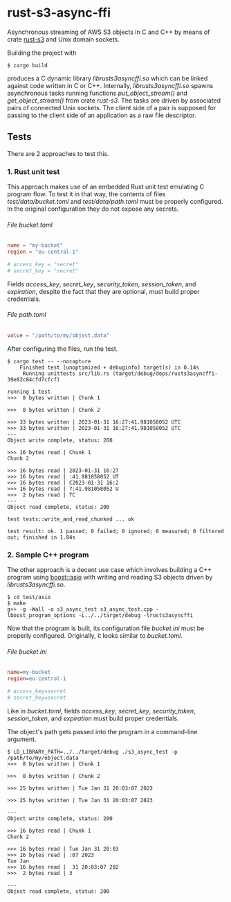 rust-s3-async-ffi
=================

Asynchronous streaming of AWS S3 objects in C and C++ by means of crate
[rust-s3](https://crates.io/crates/rust-s3) and Unix domain sockets.

Building the project with

```ShellSession
$ cargo build
```

produces a C dynamic library *librusts3asyncffi.so* which can be linked against
code written in C or C++. Internally, *librusts3asyncffi.so* spawns asynchronous
tasks running functions *put_object_stream()* and *get_object_stream()* from
crate *rust-s3*. The tasks are driven by associated pairs of connected Unix
sockets. The client side of a pair is supposed for passing to the client side
of an application as a raw file descriptor.

Tests
-----

There are 2 approaches to test this.

### 1. Rust unit test

This approach makes use of an embedded Rust unit test emulating C program flow.
To test it in that way, the contents of files *test/data/bucket.toml* and
*test/data/path.toml* must be properly configured. In the original configuration
they do not expose any secrets.

###### File *bucket.toml*

```toml
name = "my-bucket"
region = "eu-central-1"

# access_key = "secret"
# secret_key = "secret"
```

Fields *access_key*, *secret_key*, *security_token*, *session_token*, and
*expiration*, despite the fact that they are optional, must build proper
credentials.

###### File *path.toml*

```toml
value = "/path/to/my/object.data"
```

After configuring the files, run the test.

```ShellSession
$ cargo test -- --nocapture
    Finished test [unoptimized + debuginfo] target(s) in 0.14s
     Running unittests src/lib.rs (target/debug/deps/rusts3asyncffi-39e82c84cfd7cfcf)

running 1 test
>>>  8 bytes written | Chunk 1

>>>  8 bytes written | Chunk 2

>>> 33 bytes written | 2023-01-31 16:27:41.981058052 UTC
>>> 33 bytes written | 2023-01-31 16:27:41.981058052 UTC
---
Object write complete, status: 200

>>> 16 bytes read | Chunk 1
Chunk 2

>>> 16 bytes read | 2023-01-31 16:27
>>> 16 bytes read | :41.981058052 UT
>>> 16 bytes read | C2023-01-31 16:2
>>> 16 bytes read | 7:41.981058052 U
>>>  2 bytes read | TC
---
Object read complete, status: 200

test tests::write_and_read_chunked ... ok

test result: ok. 1 passed; 0 failed; 0 ignored; 0 measured; 0 filtered out; finished in 1.84s
```

### 2. Sample C++ program

The other approach is a decent use case which involves building a C++ program
using [boost::asio](https://www.boost.org/doc/libs/release/libs/asio/) with
writing and reading S3 objects driven by *librusts3asyncffi.so*.

```ShellSession
$ cd test/asio
$ make
g++ -g -Wall -o s3_async_test s3_async_test.cpp -lboost_program_options -L../../target/debug -lrusts3asyncffi
```

Now that the program is built, its configuration file *bucket.ini* must be
properly configured. Originally, it looks similar to *bucket.toml*.

###### File *bucket.ini*

```ini
name=my-bucket
region=eu-central-1

# access_key=secret
# secret_key=secret
```

Like in *bucket.toml*, fields *access_key*, *secret_key*, *security_token*,
*session_token*, and *expiration* must build proper credentials.

The object's path gets passed into the program in a command-line argument.

```ShellSession
$ LD_LIBRARY_PATH=../../target/debug ./s3_async_test -p /path/to/my/object.data
>>>  8 bytes written | Chunk 1

>>>  8 bytes written | Chunk 2

>>> 25 bytes written | Tue Jan 31 20:03:07 2023

>>> 25 bytes written | Tue Jan 31 20:03:07 2023

---
Object write complete, status: 200

>>> 16 bytes read | Chunk 1
Chunk 2

>>> 16 bytes read | Tue Jan 31 20:03
>>> 16 bytes read | :07 2023
Tue Jan
>>> 16 bytes read |  31 20:03:07 202
>>>  2 bytes read | 3

---
Object read complete, status: 200
```

